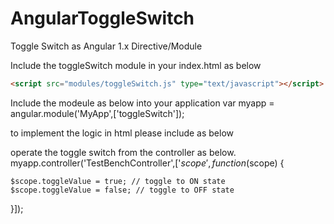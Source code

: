 # AngularToggleSwitch
Toggle Switch as Angular 1.x Directive/Module

Include the toggleSwitch module in your index.html as below

```HTML
<script src="modules/toggleSwitch.js" type="text/javascript"></script>
```
Include the modeule as below into your application
var myapp = angular.module('MyApp',['toggleSwitch']);

to implement the logic in html please include as below 
<div ng-controller="TestBenchController">
    <ng-round-switch toggle-switch="toggleValue"></ng-round-switch>
    <ng-flat-switch toggle-switch="toggleValue"></ng-flat-switch>
</div>

operate the toggle switch from the controller as below. 
myapp.controller('TestBenchController',['$scope',function ($scope) {

	$scope.toggleValue = true; // toggle to ON state
	$scope.toggleValue = false; // toggle to OFF state
    
}]);
